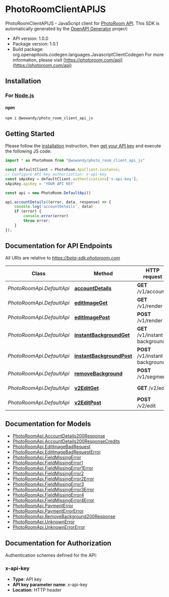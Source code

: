 # PhotoRoomClientAPIJS

PhotoRoomClientAPIJS - JavaScript client for [PhotoRoom API](https://www.photoroom.com/api).
This SDK is automatically generated by the [OpenAPI Generator](https://openapi-generator.tech) project:

- API version: 1.0.0
- Package version: 1.0.1
- Build package: org.openapitools.codegen.languages.JavascriptClientCodegen
For more information, please visit [https://photoroom.com/api](https://photoroom.com/api)

## Installation

### For [Node.js](https://nodejs.org/)

#### npm

```shell
npm i @wowandy/photo_room_client_api_js
```

## Getting Started

Please follow the [installation](#installation) instruction, then [get your API key](https://docs.photoroom.com/getting-started/how-can-i-get-my-api-key) and execute the following JS code:

```javascript
import * as PhotoRoom from "@wowandy/photo_room_client_api_js"

const defaultClient = PhotoRoom.ApiClient.instance;
// Configure API key authorization: x-api-key
const xApiKey = defaultClient.authentications['x-api-key'];
xApiKey.apiKey = 'YOUR API KEY'

const api = new PhotoRoom.DefaultApi()

api.accountDetails((error, data, response) => {
    console.log('accountDetails', data)
    if (error) {
        console.error(error)
        throw error;
    }
});
```

## Documentation for API Endpoints

All URIs are relative to *https://beta-sdk.photoroom.com*

| Class                     | Method                                                                | HTTP request                     | Description                |
|---------------------------|-----------------------------------------------------------------------|----------------------------------|----------------------------|
| *PhotoRoomApi.DefaultApi* | [**accountDetails**](docs/DefaultApi.md#accountDetails)               | **GET** /v1/account              | Account Details            |
| *PhotoRoomApi.DefaultApi* | [**editImageGet**](docs/DefaultApi.md#editImageGet)                   | **GET** /v1/render               | [BETA] Edit Image v1       |
| *PhotoRoomApi.DefaultApi* | [**editImagePost**](docs/DefaultApi.md#editImagePost)                 | **POST** /v1/render              | [BETA] Edit Image v1       |
| *PhotoRoomApi.DefaultApi* | [**instantBackgroundGet**](docs/DefaultApi.md#instantBackgroundGet)   | **GET** /v1/instant-backgrounds  | [BETA] Generate Background |
| *PhotoRoomApi.DefaultApi* | [**instantBackgroundPost**](docs/DefaultApi.md#instantBackgroundPost) | **POST** /v1/instant-backgrounds | [BETA] Generate Background |
| *PhotoRoomApi.DefaultApi* | [**removeBackground**](docs/DefaultApi.md#removeBackground)           | **POST** /v1/segment             | Remove Background          |
| *PhotoRoomApi.DefaultApi* | [**v2EditGet**](docs/DefaultApi.md#v2EditGet)                         | **GET** /v2/edit                 | [BETA] Edit Image v2       |
| *PhotoRoomApi.DefaultApi* | [**v2EditPost**](docs/DefaultApi.md#v2EditPost)                       | **POST** /v2/edit                | [BETA] Edit Image v2       |

## Documentation for Models

 - [PhotoRoomApi.AccountDetails200Response](docs/AccountDetails200Response.md)
 - [PhotoRoomApi.AccountDetails200ResponseCredits](docs/AccountDetails200ResponseCredits.md)
 - [PhotoRoomApi.EditImageBadRequest](docs/EditImageBadRequest.md)
 - [PhotoRoomApi.EditImageBadRequestError](docs/EditImageBadRequestError.md)
 - [PhotoRoomApi.FieldMissingError](docs/FieldMissingError.md)
 - [PhotoRoomApi.FieldMissingError1](docs/FieldMissingError1.md)
 - [PhotoRoomApi.FieldMissingError1Error](docs/FieldMissingError1Error.md)
 - [PhotoRoomApi.FieldMissingError2](docs/FieldMissingError2.md)
 - [PhotoRoomApi.FieldMissingError2Error](docs/FieldMissingError2Error.md)
 - [PhotoRoomApi.FieldMissingError3](docs/FieldMissingError3.md)
 - [PhotoRoomApi.FieldMissingError3Error](docs/FieldMissingError3Error.md)
 - [PhotoRoomApi.FieldMissingError4](docs/FieldMissingError4.md)
 - [PhotoRoomApi.FieldMissingError4Error](docs/FieldMissingError4Error.md)
 - [PhotoRoomApi.PaymentError](docs/PaymentError.md)
 - [PhotoRoomApi.PaymentErrorError](docs/PaymentErrorError.md)
 - [PhotoRoomApi.RemoveBackground200Response](docs/RemoveBackground200Response.md)
 - [PhotoRoomApi.UnknownError](docs/UnknownError.md)
 - [PhotoRoomApi.UnknownErrorError](docs/UnknownErrorError.md)


## Documentation for Authorization


Authentication schemes defined for the API:
### x-api-key


- **Type**: API key
- **API key parameter name**: x-api-key
- **Location**: HTTP header

